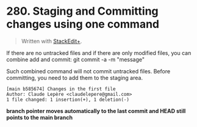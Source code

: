 # 280. Staging and Committing changes using one command


> Written with [StackEdit+](https://stackedit.net/).


If there are no untracked files and if there are only modified files, you can combine add and commit: git commit -a -m "message"

Such combined command will not commit untracked files.
Before committing, you need to add them to the staging area.

```plaintext
[main b585674] Changes in the first file
Author: Claude Lepère <claudelepere@gmail.com>
1 file changed: 1 insertion(+), 1 deletion(-)
```
**branch pointer moves automatically to the last commit and HEAD still points to the main branch**



<!--stackedit_data:
eyJoaXN0b3J5IjpbLTE5MDE3ODM0MzgsLTE0MDM4MjA0MzAsLT
EyMzQxOTgzNjksLTEzNzEyNjkyMTIsLTg3MDAyNTkxOCwxNTY0
ODI2Mjc0XX0=
-->